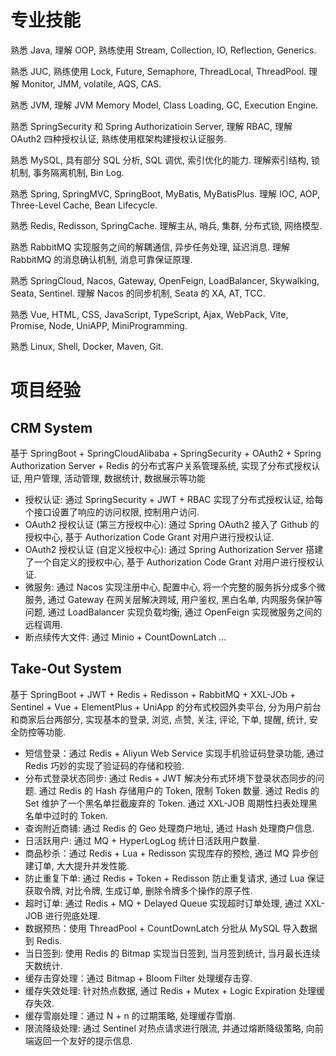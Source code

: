 # 专业技能

熟悉 Java, 理解 OOP, 熟练使用 Stream,  Collection,  IO,  Reflection,  Generics.

熟悉 JUC, 熟练使用 Lock, Future, Semaphore, ThreadLocal, ThreadPool. 理解 Monitor, JMM, volatile, AQS, CAS.

熟悉 JVM, 理解 JVM Memory Model, Class Loading, GC, Execution Engine.

熟悉 SpringSecurity 和 Spring Authorizatioin Server, 理解 RBAC, 理解 OAuth2 四种授权认证, 熟练使用框架构建授权认证服务.

熟悉 MySQL, 具有部分 SQL 分析, SQL 调优, 索引优化的能力. 理解索引结构, 锁机制, 事务隔离机制, Bin Log.

熟悉 Spring, SpringMVC, SpringBoot, MyBatis, MyBatisPlus. 理解 IOC, AOP, Three-Level Cache, Bean Lifecycle.

熟悉 Redis, Redisson, SpringCache. 理解主从, 哨兵, 集群, 分布式锁, 网络模型.

熟悉 RabbitMQ 实现服务之间的解耦通信, 异步任务处理, 延迟消息. 理解 RabbitMQ 的消息确认机制, 消息可靠保证原理.

熟悉 SpringCloud, Nacos, Gateway, OpenFeign, LoadBalancer, Skywalking, Seata, Sentinel. 理解 Nacos 的同步机制, Seata 的 XA, AT, TCC.

熟悉 Vue, HTML, CSS, JavaScript, TypeScript, Ajax, WebPack, Vite, Promise, Node, UniAPP, MiniProgramming. 

熟悉 Linux, Shell, Docker, Maven, Git.

# 项目经验

## CRM System

基于 SpringBoot + SpringCloudAlibaba + SpringSecurity + OAuth2 + Spring Authorization Server + Redis 的分布式客户关系管理系统, 实现了分布式授权认证, 用户管理, 活动管理, 数据统计, 数据展示等功能

- 授权认证: 通过 SpringSecurity + JWT + RBAC 实现了分布式授权认证, 给每个接口设置了响应的访问权限, 控制用户访问.
- OAuth2 授权认证 (第三方授权中心): 通过 Spring OAuth2 接入了 Github 的授权中心, 基于 Authorization Code Grant 对用户进行授权认证.
- OAuth2 授权认证 (自定义授权中心): 通过 Spring Authorization Server 搭建了一个自定义的授权中心, 基于 Authorization Code Grant 对用户进行授权认证.
- 微服务: 通过 Nacos 实现注册中心, 配置中心, 将一个完整的服务拆分成多个微服务, 通过 Gateway 在网关层解决跨域, 用户鉴权, 黑白名单, 内网服务保护等问题, 通过 LoadBalancer 实现负载均衡, 通过 OpenFeign 实现微服务之间的远程调用.
- 断点续传大文件: 通过 Minio + CountDownLatch ...

## Take-Out System

基于 SpringBoot + JWT + Redis + Redisson + RabbitMQ + XXL-JOb + Sentinel + Vue + ElementPlus + UniApp 的分布式校园外卖平台, 分为用户前台和商家后台两部分, 实现基本的登录, 浏览, 点赞, 关注, 评论, 下单, 提醒, 统计, 安全防控等功能.

- 短信登录：通过 Redis + Aliyun Web Service 实现手机验证码登录功能, 通过 Redis 巧妙的实现了验证码的存储和校验.
- 分布式登录状态同步: 通过 Redis + JWT 解决分布式环境下登录状态同步的问题. 通过 Redis 的 Hash 存储用户的 Token, 限制 Token 数量. 通过 Redis 的 Set 维护了一个黑名单拦截废弃的 Token. 通过 XXL-JOB 周期性扫表处理黑名单中过时的 Token.
- 查询附近商铺: 通过 Redis 的 Geo 处理商户地址, 通过 Hash 处理商户信息.
- 日活跃用户: 通过 MQ + HyperLogLog 统计日活跃用户数量.
- 商品秒杀：通过 Redis + Lua + Redisson 实现库存的预检, 通过 MQ 异步创建订单, 大大提升并发性能.
- 防止重复下单: 通过 Redis + Token + Redisson 防止重复请求, 通过 Lua 保证获取令牌, 对比令牌, 生成订单, 删除令牌多个操作的原子性.
- 超时订单: 通过 Redis + MQ + Delayed Queue 实现超时订单处理, 通过 XXL-JOB 进行兜底处理.
- 数据预热：使用 ThreadPool + CountDownLatch 分批从 MySQL 导入数据到 Redis.
- 当日签到: 使用 Redis 的 Bitmap 实现当日签到, 当月签到统计, 当月最长连续天数统计.
- 缓存击穿处理：通过 Bitmap + Bloom Filter 处理缓存击穿.
- 缓存失效处理: 针对热点数据, 通过 Redis + Mutex + Logic Expiration 处理缓存失效.
- 缓存雪崩处理：通过 N + n 的过期策略, 处理缓存雪崩.
- 限流降级处理: 通过 Sentinel 对热点请求进行限流, 并通过熔断降级策略, 向前端返回一个友好的提示信息.
